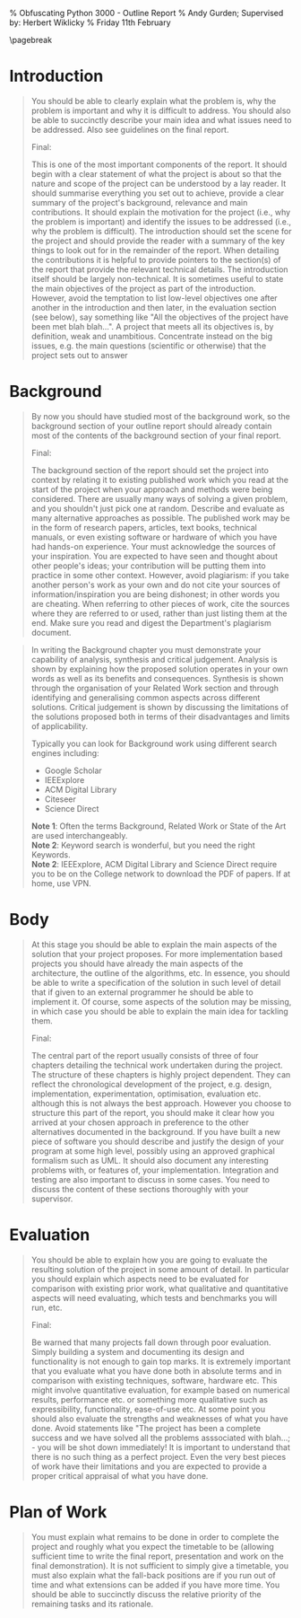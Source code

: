 % Obfuscating Python 3000 - Outline Report
% Andy Gurden; Supervised by: Herbert Wiklicky
% Friday 11th February

\pagebreak

Introduction
============

> You should be able to clearly explain what the problem is, why the problem is important and why it is difficult to address.
> You should also be able to succinctly describe your main idea and what issues need to be addressed.
> Also see guidelines on the final report.
>
> Final:
>
> This is one of the most important components of the report.
> It should begin with a clear statement of what the project is about so that the nature and scope of the project can be understood by a lay reader.
> It should summarise everything you set out to achieve, provide a clear summary of the project's background, relevance and main contributions.
> It should explain the motivation for the project (i.e., why the problem is important) and identify the issues to be addressed (i.e., why the problem is difficult).
> The introduction should set the scene for the project and should provide the reader with a summary of the key things to look out for in the remainder of the report.
> When detailing the contributions it is helpful to provide pointers to the section(s) of the report that provide the relevant technical details.
> The introduction itself should be largely non-technical.
> It is sometimes useful to state the main objectives of the project as part of the introduction.
> However, avoid the temptation to list low-level objectives one after another in the introduction and then later, in the evaluation section (see below), say something like "All the objectives of the project have been met blah blah...".
> A project that meets all its objectives is, by definition, weak and unambitious.
> Concentrate instead on the big issues, e.g. the main questions (scientific or otherwise) that the project sets out to answer

Background
==========

> By now you should have studied most of the background work, so the background section of your outline report should already contain most of the contents of the background section of your final report.
>
> Final:
>
> The background section of the report should set the project into context by relating it to existing published work which you read at the start of the project when your approach and methods were being considered.
> There are usually many ways of solving a given problem, and you shouldn't just pick one at random.
> Describe and evaluate as many alternative approaches as possible.
> The published work may be in the form of research papers, articles, text books, technical manuals, or even existing software or hardware of which you have had hands-on experience.
> Your must acknowledge the sources of your inspiration.
> You are expected to have seen and thought about other people's ideas; your contribution will be putting them into practice in some other context.
> However, avoid plagiarism: if you take another person's work as your own and do not cite your sources of information/inspiration you are being dishonest; in other words you are cheating.
> When referring to other pieces of work, cite the sources where they are referred to or used, rather than just listing them at the end.
> Make sure you read and digest the Department's plagiarism document.

> In writing the Background chapter you must demonstrate your capability of analysis, synthesis and critical judgement.
> Analysis is shown by explaining how the proposed solution operates in your own words as well as its benefits and consequences.
> Synthesis is shown through the organisation of your Related Work section and through identifying and generalising common aspects across different solutions.
> Critical judgement is shown by discussing the limitations of the solutions proposed both in terms of their disadvantages and limits of applicability.
>
> Typically you can look for Background work using different search engines including:
>
> * Google Scholar
> * IEEExplore
> * ACM Digital Library
> * Citeseer
> * Science Direct
>
> **Note 1**: Often the terms Background, Related Work or State of the Art are used interchangeably.  
> **Note 2**: Keyword search is wonderful, but you need the right Keywords.  
> **Note 2**: IEEExplore, ACM Digital Library and Science Direct require you to be on the College network to download the PDF of papers. If at home, use VPN.

Body
====

> At this stage you should be able to explain the main aspects of the solution that your project proposes.
> For more implementation based projects you should have already the main aspects of the architecture, the outline of the algorithms, etc.
> In essence, you should be able to write a specification of the solution in such level of detail that if given to an external programmer he should be able to implement it.
> Of course, some aspects of the solution may be missing, in which case you should be able to explain the main idea for tackling them.
>
> Final:
>
> The central part of the report usually consists of three of four chapters detailing the technical work undertaken during the project.
> The structure of these chapters is highly project dependent.
> They can reflect the chronological development of the project, e.g. design, implementation, experimentation, optimisation, evaluation etc. although this is not always the best approach.
> However you choose to structure this part of the report, you should make it clear how you arrived at your chosen approach in preference to the other alternatives documented in the background.
> If you have built a new piece of software you should describe and justify the design of your program at some high level, possibly using an approved graphical formalism such as UML.
> It should also document any interesting problems with, or features of, your implementation.
> Integration and testing are also important to discuss in some cases.
> You need to discuss the content of these sections thoroughly with your supervisor.


Evaluation
==========

> You should be able to explain how you are going to evaluate the resulting solution of the project in some amount of detail.
> In particular you should explain which aspects need to be evaluated for comparison with existing prior work, what qualitative and quantitative aspects will need evaluating, which tests and benchmarks you will run, etc.
>
> Final:
>
> Be warned that many projects fall down through poor evaluation.
> Simply building a system and documenting its design and functionality is not enough to gain top marks.
> It is extremely important that you evaluate what you have done both in absolute terms and in comparison with existing techniques, software, hardware etc.
> This might involve quantitative evaluation, for example based on numerical results, performance etc. or something more qualitative such as expressibility, functionality, ease-of-use etc.
> At some point you should also evaluate the strengths and weaknesses of what you have done.
> Avoid statements like "The project has been a complete success and we have solved all the problems asssociated with blah...; - you will be shot down immediately!
> It is important to understand that there is no such thing as a perfect project.
> Even the very best pieces of work have their limitations and you are expected to provide a proper critical appraisal of what you have done.

Plan of Work
============

> You must explain what remains to be done in order to complete the project and roughly what you expect the timetable to be (allowing sufficient time to write the final report, presentation and work on the final demonstration).
> It is not sufficient to simply give a timetable, you must also explain what the fall-back positions are if you run out of time and what extensions can be added if you have more time.
> You should be able to succinctly discuss the relative priority of the remaining tasks and its rationale.  
